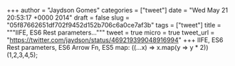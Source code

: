 
+++
author = "Jaydson Gomes"
categories = ["tweet"]
date = "Wed May 21 20:53:17 +0000 2014"
draft = false
slug = "05f87662651df702f9452d152b706c6a0ce7af3b"
tags = ["tweet"]
title = """IIFE, ES6 Rest parameters..."""
tweet = true
micro = true
tweet_url = "https://twitter.com/jaydson/status/469219399048916994"
+++
IIFE, ES6 Rest parameters, ES6 Arrow Fn, ES5 map:
((...x) =&gt; x.map(y =&gt; y * 2))(1,2,3,4,5);
